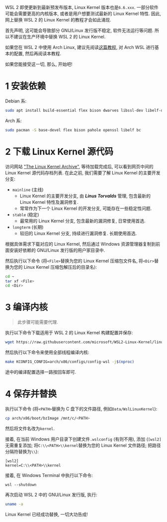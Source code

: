 WSL 2 即使更新到最新预发布版本, Linux Kernel 版本也是`6.6.xxx`. 一部分软件可能会需要更高的内核版本, 或者是用户想要测试最新的 Linux Kernel 特性. 因此, 网上替换 WSL 2 的 Linux Kernel 的教程才会如此涌现.

首先声明, 这可能会导致部分 GNU/Linux 发行版不稳定, 软件无法运行等问题. 所以不建议在生产环境中替换 WSL 2 的 Linux Kernel.

如果您在 WSL 2 中使用 Arch Linux, 建议先阅读[这篇教程](https://MaxLHy0424.github.io/post/2.html), 对 Arch WSL 进行基本的配置, 然后再阅读本教程.

如果您能接受这一切, 那么, 开始吧!

# 1 安装依赖

Debian 系:
```Bash
sudo apt install build-essential flex bison dwarves libssl-dev libelf-dev
```

Arch 系:
```Bash
sudo pacman -S base-devel flex bison pahole openssl libelf bc
```

# 2 下载 Linux Kernel 源代码

访问网站 ["The Linux Kernel Archive"](https://kernel.org), 等待加载完成后, 可以看到网页中间的 Linux Kernel 源代码存档列表. 在此之前, 我们需要了解 Linux Kernel 的主要开发分支:

- `mainline` (主线)
    - Linux Kernel 的主要开发分支, 由 ***Linus Torvalds*** 管理, 包含最新的 Linux Kernel 特性及漏洞修复.
    - 常常作为下一个 Linux Kernel 的开发分支, 可能存在一些稳定性问题.
- `stable` (稳定)
    - 最常用的 Linux Kernel 分支, 包含最新的漏洞修复, 日常使用首选.
- `longterm` (长期)
    - 较旧的 Linux Kernel 分支, 持续进行漏洞修复. 长期使用首选.

根据具体需求下载对应的 Linux Kernel, 然后通过 Windows 资源管理器复制到前面安装好依赖的 GNU/Linux 发行版的用户家目录中.

然后执行以下命令 (将`<File>`替换为您的 Linux Kernel 压缩包文件名, 将`<Dir>`替换为您的 Linux Kernel 压缩包解压后的目录名):
```Bash
cd ~
tar xf <File>
cd <Dir>
```

# 3 编译内核

> 此步骤可能需要代理.

执行以下命令下载适用于 WSL 2 的 Linux Kernel 构建配置并保存:
```Bash
wget https://raw.githubusercontent.com/microsoft/WSL2-Linux-Kernel/linux-msft-wsl-6.1.y/arch/x86/configs/config-wsl -O arch/x86/configs/config-wsl
```

然后执行以下命令来使用全部线程编译内核:
```Bash
make KCONFIG_CONFIG=arch/x86/configs/config-wsl -j$(nproc)
```

途中的编译配置选择一路按回车即可.

# 4 保存并替换

执行以下命令 (将`<PATH>`替换为 C 盘下的文件路径, 例如`Data/WslLinuxKernel`):
```Bash
cp arch/x86/boot/bzImage /mnt/c/<PATH>
```
然后将文件名改为`kernel`.

接着, 在当前 Windows 用户目录下创建文件`.wslconfig` (有则不用), 添加 (`[wsl2]`无需重复添加; 将`C:\\<PATH>\\kernel`替换为您的 Linux Kernel 文件路径; 把路径分隔符替换为`\\`):
```
[wsl2]
kernel=C:\\<PATH>\\kernel 
```

接着, 在 Windows Terminal 中执行以下命令:
```Batch
wsl --shutdown
```

再次启动 WSL 2 中的 GNU/Linux 发行版, 执行:
```Bash
uname -a
```

Linux Kernel 已经成功替换, 一切大功告成!